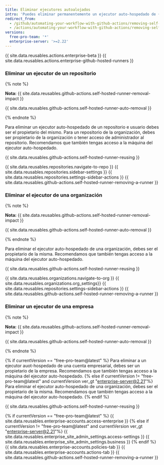 ```yaml
---
title: Eliminar ejecutores autoalojados
intro: 'Puedes eliminar permanentemente un ejecutor auto-hospedado de {{ site.data.variables.product.prodname_actions }}.'
redirect_from:
  - /github/automating-your-workflow-with-github-actions/removing-self-hosted-runners
  - /actions/automating-your-workflow-with-github-actions/removing-self-hosted-runners
versions:
  free-pro-team: '*'
  enterprise-server: '>=2.22'
---
```


{{ site.data.reusables.actions.enterprise-beta }}
{{ site.data.reusables.actions.enterprise-github-hosted-runners }}

### Eliminar un ejecutor de un repositorio

{% note %}

**Nota:** {{ site.data.reusables.github-actions.self-hosted-runner-removal-impact }}

{{ site.data.reusables.github-actions.self-hosted-runner-auto-removal }}

{% endnote %}

Para eliminar un ejecutor auto-hospedado de un repositorio e usuario debes ser el propietario del mismo. Para un repositorio de la organización, debes ser propietario de la organización o tener acceso de administrador al repositorio. Recomendamos que también tengas acceso a la máquina del ejecutor auto-hospedado.

{{ site.data.reusables.github-actions.self-hosted-runner-reusing }}

{{ site.data.reusables.repositories.navigate-to-repo }}
{{ site.data.reusables.repositories.sidebar-settings }}
{{ site.data.reusables.repositories.settings-sidebar-actions }}
{{ site.data.reusables.github-actions.self-hosted-runner-removing-a-runner }}

### Eliminar el ejecutor de una organización

{% note %}

**Nota:** {{ site.data.reusables.github-actions.self-hosted-runner-removal-impact }}

{{ site.data.reusables.github-actions.self-hosted-runner-auto-removal }}

{% endnote %}

Para eliminar el ejecutor auto-hospedado de una organización, debes ser el propietario de la misma. Recomendamos que también tengas acceso a la máquina del ejecutor auto-hospedado.

{{ site.data.reusables.github-actions.self-hosted-runner-reusing }}

{{ site.data.reusables.organizations.navigate-to-org }}
{{ site.data.reusables.organizations.org_settings}}
{{ site.data.reusables.repositories.settings-sidebar-actions }}
{{ site.data.reusables.github-actions.self-hosted-runner-removing-a-runner }}

### Eliminar un ejecutor de una empresa

{% note %}

**Nota:** {{ site.data.reusables.github-actions.self-hosted-runner-removal-impact }}

{{ site.data.reusables.github-actions.self-hosted-runner-auto-removal }}

{% endnote %}

{% if currentVersion == "free-pro-team@latest" %}
Para eliminar a un ejecutor auot-hospedado de una cuenta empresarial, debes ser un propietario de la empresa. Recomendamos que también tengas acceso a la máquina del ejecutor auto-hospedado.
{% else if currentVersion != "free-pro-team@latest" and currentVersion ver_gt "enterprise-server@2.21"%}
Para eliminar el ejecutor auto-hospedado de una organización, debes ser el propietario de la misma. Recomendamos que también tengas acceso a la máquina del ejecutor auto-hospedado.
{% endif %}

{{ site.data.reusables.github-actions.self-hosted-runner-reusing }}

{% if currentVersion == "free-pro-team@latest" %}
{{ site.data.reusables.enterprise-accounts.access-enterprise }}
{% else if currentVersion != "free-pro-team@latest" and currentVersion ver_gt "enterprise-server@2.21"%}
{{ site.data.reusables.enterprise_site_admin_settings.access-settings }}
{{ site.data.reusables.enterprise_site_admin_settings.business }}
{% endif %}
{{ site.data.reusables.enterprise-accounts.policies-tab }}
{{ site.data.reusables.enterprise-accounts.actions-tab }}
{{ site.data.reusables.github-actions.self-hosted-runner-removing-a-runner }}

